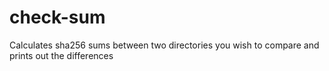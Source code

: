 # check-sum
Calculates sha256 sums between two directories you wish to compare and prints out the differences 
